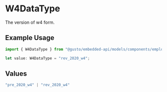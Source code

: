 # W4DataType

The version of w4 form.

## Example Usage

```typescript
import { W4DataType } from "@gusto/embedded-api/models/components/employeefederaltax.js";

let value: W4DataType = "rev_2020_w4";
```

## Values

```typescript
"pre_2020_w4" | "rev_2020_w4"
```